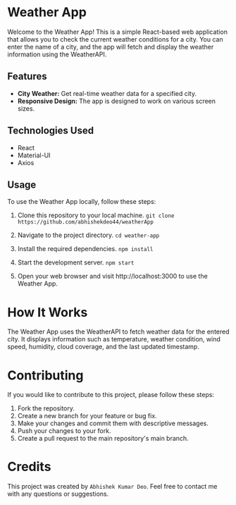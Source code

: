 # Weather App

Welcome to the Weather App! This is a simple React-based web application that allows you to check the current weather conditions for a city. You can enter the name of a city, and the app will fetch and display the weather information using the WeatherAPI.

## Features

- **City Weather:** Get real-time weather data for a specified city.
- **Responsive Design:** The app is designed to work on various screen sizes.

## Technologies Used

- React
- Material-UI
- Axios

## Usage

To use the Weather App locally, follow these steps:

1. Clone this repository to your local machine.
```git clone https://github.com/abhishekdeo44/weatherApp```

2. Navigate to the project directory.
```cd weather-app```

3. Install the required dependencies.
```npm install```

4. Start the development server.
```npm start```

5. Open your web browser and visit http://localhost:3000 to use the Weather App.

# How It Works
The Weather App uses the WeatherAPI to fetch weather data for the entered city. It displays information such as temperature, weather condition, wind speed, humidity, cloud coverage, and the last updated timestamp.

# Contributing
If you would like to contribute to this project, please follow these steps:

1. Fork the repository.
2. Create a new branch for your feature or bug fix.
3. Make your changes and commit them with descriptive messages.
4. Push your changes to your fork.
5. Create a pull request to the main repository's main branch.

# Credits
This project was created by ```Abhishek Kumar Deo```. Feel free to contact me with any questions or suggestions.
